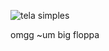 ![tela simples](https://user-images.githubusercontent.com/90424448/219138855-deaef568-af3f-47ac-a0e7-23375a23bb7b.png)


omgg ~um big floppa 
